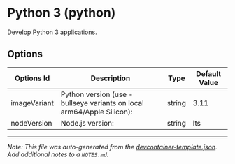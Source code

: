 
# Python 3 (python)

Develop Python 3 applications.

## Options

| Options Id | Description | Type | Default Value |
|-----|-----|-----|-----|
| imageVariant | Python version (use -bullseye variants on local arm64/Apple Silicon): | string | 3.11 |
| nodeVersion | Node.js version: | string | lts |



---

_Note: This file was auto-generated from the [devcontainer-template.json](https://github.com/devcontainers/templates/blob/main/src/python/devcontainer-template.json).  Add additional notes to a `NOTES.md`._
